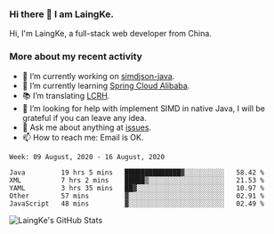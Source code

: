 ### Hi there 👋 I am LaingKe.

Hi, I'm LaingKe, a full-stack web developer from China.

### More about my recent activity

- 🔭 I’m currently working on [simdjson-java](https://github.com/laingke/simdjson-java).
- 🌱 I’m currently learning [Spring Cloud Alibaba](https://github.com/alibaba/spring-cloud-alibaba).
- :books: I’m translating [LCRH](https://github.com/LCTT/LCRH).
- 🤔 I’m looking for help with implement SIMD in native Java, I will be grateful if you can leave any idea.
- 💬 Ask me about anything at [issues](https://github.com/laingke/laingke/issues).
- 📫 How to reach me: Email is OK.

<!--START_SECTION:waka-->
```text
Week: 09 August, 2020 - 16 August, 2020

Java         19 hrs 5 mins   ██████████████▓░░░░░░░░░░   58.42 % 
XML          7 hrs 2 mins    █████▒░░░░░░░░░░░░░░░░░░░   21.53 % 
YAML         3 hrs 35 mins   ██▓░░░░░░░░░░░░░░░░░░░░░░   10.97 % 
Other        57 mins         ▓░░░░░░░░░░░░░░░░░░░░░░░░   02.91 % 
JavaScript   48 mins         ▓░░░░░░░░░░░░░░░░░░░░░░░░   02.49 % 
```
<!--END_SECTION:waka-->

![LaingKe's GitHub Stats](https://github-readme-stats.vercel.app/api?username=laingke&show_icons=true&theme=nightowl&count_private=true)
